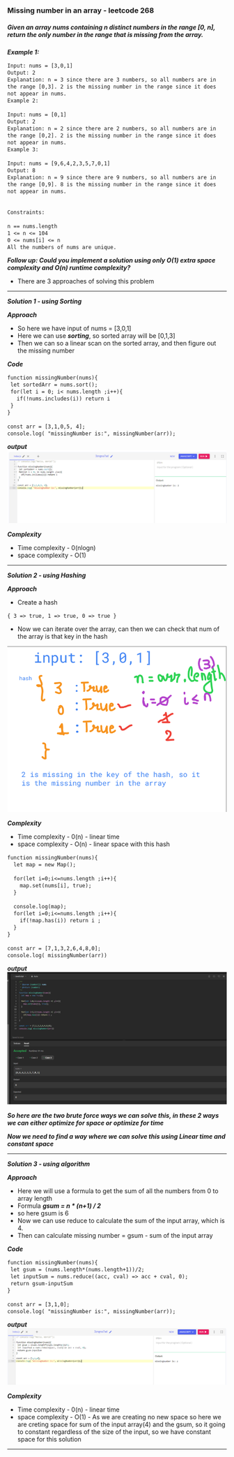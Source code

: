 ### Missing number in an array - leetcode 268

##### Given an array nums containing n distinct numbers in the range [0, n], return the only number in the range that is missing from the array. 

***Example 1:***
```
Input: nums = [3,0,1]
Output: 2
Explanation: n = 3 since there are 3 numbers, so all numbers are in the range [0,3]. 2 is the missing number in the range since it does not appear in nums.
Example 2:

Input: nums = [0,1]
Output: 2
Explanation: n = 2 since there are 2 numbers, so all numbers are in the range [0,2]. 2 is the missing number in the range since it does not appear in nums.
Example 3:

Input: nums = [9,6,4,2,3,5,7,0,1]
Output: 8
Explanation: n = 9 since there are 9 numbers, so all numbers are in the range [0,9]. 8 is the missing number in the range since it does not appear in nums.
 

Constraints:

n == nums.length
1 <= n <= 104
0 <= nums[i] <= n
All the numbers of nums are unique.
```

***Follow up: Could you implement a solution using only O(1) extra space complexity and O(n) runtime complexity?***

- There are 3 approaches of solving this problem
_____________________________________________________

***Solution 1 - using Sorting***

***Approach***
- So here we have input of nums = [3,0,1]
- Here we can use ***sorting***, so sorted array will be [0,1,3]
- Then we can so a linear scan on the sorted array, and then figure out the missing number

***Code***
```
function missingNumber(nums){
 let sortedArr = nums.sort();
 for(let i = 0; i< nums.length ;i++){
   if(!nums.includes(i)) return i
 }
}

const arr = [3,1,0,5, 4];
console.log( "missingNumber is:", missingNumber(arr));
```
***output***
![Alt text](image-3.png)

***Complexity***
- Time complexity - 0(nlogn)
- space complexity - O(1)
___________________________________________________________________

***Solution 2 - using Hashing***

***Approach***
- Create a hash
```
{ 3 => true, 1 => true, 0 => true }
```
- Now we can iterate over the array, can then we can check that num of the array is that key in the hash

![Alt text](image-1.png)

***Complexity***
- Time complexity - 0(n) - linear time
- space complexity - O(n) - linear space with this hash

```
function missingNumber(nums){
  let map = new Map();
  
  for(let i=0;i<=nums.length ;i++){
    map.set(nums[i], true);
  }
  
  console.log(map);
  for(let i=0;i<=nums.length ;i++){
    if(!map.has(i)) return i ;
  }
}

const arr = [7,1,3,2,6,4,8,0];
console.log( missingNumber(arr))
```
***output***
![Alt text](image.png)

***So here are the two brute force ways we can solve this, in these 2 ways we can either optimize for space or optimize for time***

***Now we need to find a way where we can solve this using Linear time and constant space***

___________________________________________________________________

***Solution 3 - using algorithm***

***Approach***
- Here we will use a formula to get the sum of all the numbers from 0 to array length
- Formula ***gsum = n * (n+1) / 2***
- so here gsum is 6
- Now we can use reduce to calculate the sum of the input array, which is 4.
- Then can calculate missing number = gsum - sum of the input array

***Code***
```
function missingNumber(nums){
 let gsum = (nums.length*(nums.length+1))/2;
 let inputSum = nums.reduce((acc, cval) => acc + cval, 0);
 return gsum-inputSum
}

const arr = [3,1,0];
console.log( "missingNumber is:", missingNumber(arr));
```

***output***
![Alt text](image-2.png)

***Complexity***
- Time complexity - 0(n) - linear time
- space complexity - O(1) - As we are creating no new space so here we are creting space for sum of the input array(4) and the gsum, so it going to constant regardless of the size of the input, so we have constant space for this solution
_____________________________________________________________________________________________




